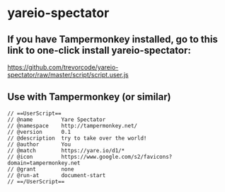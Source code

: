 # yareio-spectator

## If you have Tampermonkey installed, go to this link to one-click install yareio-spectator:

https://github.com/trevorcode/yareio-spectator/raw/master/script/script.user.js


## Use with Tampermonkey (or similar)

```
// ==UserScript==
// @name         Yare Spectator
// @namespace    http://tampermonkey.net/
// @version      0.1
// @description  try to take over the world!
// @author       You
// @match        https://yare.io/d1/*
// @icon         https://www.google.com/s2/favicons?domain=tampermonkey.net
// @grant        none
// @run-at       document-start
// ==/UserScript==
```
